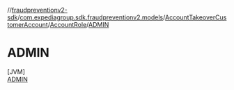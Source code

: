 //[fraudpreventionv2-sdk](../../../../../index.md)/[com.expediagroup.sdk.fraudpreventionv2.models](../../../index.md)/[AccountTakeoverCustomerAccount](../../index.md)/[AccountRole](../index.md)/[ADMIN](index.md)

# ADMIN

[JVM]\
[ADMIN](index.md)
